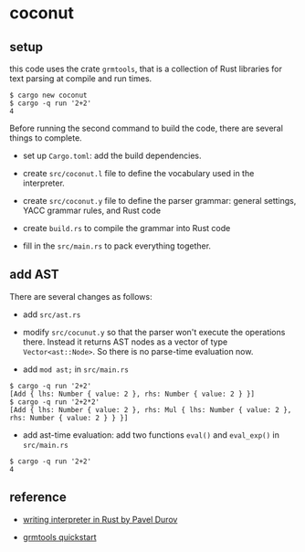 # coconut

## setup

this code uses the crate ```grmtools```, that is a collection of Rust libraries for text parsing at compile and run times.

```
$ cargo new coconut
$ cargo -q run '2+2'
4
```

Before running the second command to build the code, there are several things to complete.

* set up ```Cargo.toml```: add the build dependencies.

* create ```src/coconut.l``` file to define the vocabulary used in the interpreter.

* create ```src/coconut.y``` file to define the parser grammar: general settings, YACC grammar rules, and Rust code

* create ```build.rs``` to compile the grammar into Rust code

* fill in the ```src/main.rs``` to pack everything together.

## add AST

There are several changes as follows:

* add ```src/ast.rs```

* modify ```src/cocunut.y``` so that the parser won't execute the operations there. Instead it returns AST nodes as a vector of type ```Vector<ast::Node>```. So there is no parse-time evaluation now.

* add ```mod ast;``` in ```src/main.rs```

```
$ cargo -q run '2+2'
[Add { lhs: Number { value: 2 }, rhs: Number { value: 2 } }]
$ cargo -q run '2+2*2'
[Add { lhs: Number { value: 2 }, rhs: Mul { lhs: Number { value: 2 }, rhs: Number { value: 2 } } }]
```

* add ast-time evaluation: add two functions ```eval()``` and ```eval_exp()``` in ```src/main.rs```

```
$ cargo -q run '2+2'
4
```

## reference

* [writing interpreter in Rust by Pavel Durov](https://p3ld3v.medium.com/writing-interpreter-in-rust-using-grmtools-7a6a0458b99f)

* [grmtools quickstart](https://softdevteam.github.io/grmtools/master/book/quickstart.html)

